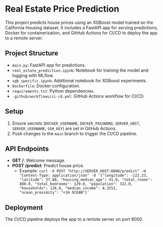 # Real Estate Price Prediction

This project predicts house prices using an XGBoost model trained on the California Housing dataset. It includes a FastAPI app for serving predictions, Docker for containerization, and GitHub Actions for CI/CD to deploy the app to a remote server.

## Project Structure
- `main.py`: FastAPI app for predictions.
- `real_estate_prediction.ipynb`: Notebook for training the model and logging with MLflow.
- `xgb_specific.ipynb`: Additional notebook for XGBoost experiments.
- `Dockerfile`: Docker configuration.
- `requirements.txt`: Python dependencies.
- `.github/workflows/ci-cd.yml`: GitHub Actions workflow for CI/CD.

## Setup
1. Ensure secrets (`DOCKER_USERNAME`, `DOCKER_PASSWORD`, `SERVER_HOST`, `SERVER_USERNAME`, `SSH_KEY`) are set in GitHub Actions.
2. Push changes to the `main` branch to trigger the CI/CD pipeline.

## API Endpoints
- **GET /**: Welcome message.
- **POST /predict**: Predict house price.
  - Example: `curl -X POST "http://SERVER_HOST:8000/predict" -H "Content-Type: application/json" -d '{"longitude": -122.23, "latitude": 37.88, "housing_median_age": 41.0, "total_rooms": 880.0, "total_bedrooms": 129.0, "population": 322.0, "households": 126.0, "median_income": 8.3252, "ocean_proximity": "<1H OCEAN"}'`

## Deployment
The CI/CD pipeline deploys the app to a remote server on port 8000.
